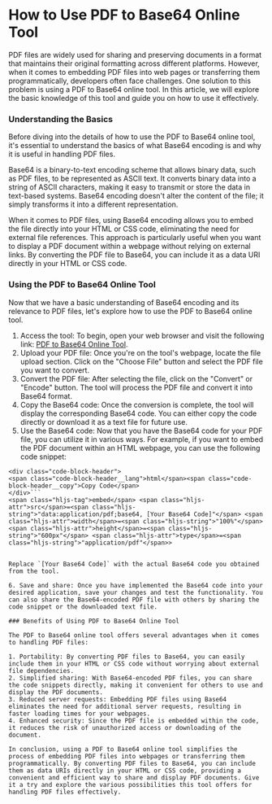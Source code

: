 How to Use PDF to Base64 Online Tool
====================================

PDF files are widely used for sharing and preserving documents in a format that maintains their original formatting across different platforms. However, when it comes to embedding PDF files into web pages or transferring them programmatically, developers often face challenges. One solution to this problem is using a PDF to Base64 online tool. In this article, we will explore the basic knowledge of this tool and guide you on how to use it effectively.

### Understanding the Basics

Before diving into the details of how to use the PDF to Base64 online tool, it's essential to understand the basics of what Base64 encoding is and why it is useful in handling PDF files.

Base64 is a binary-to-text encoding scheme that allows binary data, such as PDF files, to be represented as ASCII text. It converts binary data into a string of ASCII characters, making it easy to transmit or store the data in text-based systems. Base64 encoding doesn't alter the content of the file; it simply transforms it into a different representation.

When it comes to PDF files, using Base64 encoding allows you to embed the file directly into your HTML or CSS code, eliminating the need for external file references. This approach is particularly useful when you want to display a PDF document within a webpage without relying on external links. By converting the PDF file to Base64, you can include it as a data URI directly in your HTML or CSS code.

### Using the PDF to Base64 Online Tool

Now that we have a basic understanding of Base64 encoding and its relevance to PDF files, let's explore how to use the PDF to Base64 online tool.

1. Access the tool: To begin, open your web browser and visit the following link: [PDF to Base64 Online Tool](https://base64decodeonline.com/base64-encoders/pdf-to-base64).
2. Upload your PDF file: Once you're on the tool's webpage, locate the file upload section. Click on the "Choose File" button and select the PDF file you want to convert.
3. Convert the PDF file: After selecting the file, click on the "Convert" or "Encode" button. The tool will process the PDF file and convert it into Base64 format.
4. Copy the Base64 code: Once the conversion is complete, the tool will display the corresponding Base64 code. You can either copy the code directly or download it as a text file for future use.
5. Use the Base64 code: Now that you have the Base64 code for your PDF file, you can utilize it in various ways. For example, if you want to embed the PDF document within an HTML webpage, you can use the following code snippet:

```
<div class="code-block-header">
<span class="code-block-header__lang">html</span><span class="code-block-header__copy">Copy Code</span>
</div>```
<span class="hljs-tag">embed</span> <span class="hljs-attr">src</span>=<span class="hljs-string">"data:application/pdf;base64, [Your Base64 Code]"</span> <span class="hljs-attr">width</span>=<span class="hljs-string">"100%"</span> <span class="hljs-attr">height</span>=<span class="hljs-string">"600px"</span> <span class="hljs-attr">type</span>=<span class="hljs-string">"application/pdf"</span>>

```
```

Replace `[Your Base64 Code]` with the actual Base64 code you obtained from the tool.

6. Save and share: Once you have implemented the Base64 code into your desired application, save your changes and test the functionality. You can also share the Base64-encoded PDF file with others by sharing the code snippet or the downloaded text file.

### Benefits of Using PDF to Base64 Online Tool

The PDF to Base64 online tool offers several advantages when it comes to handling PDF files:

1. Portability: By converting PDF files to Base64, you can easily include them in your HTML or CSS code without worrying about external file dependencies.
2. Simplified sharing: With Base64-encoded PDF files, you can share the code snippets directly, making it convenient for others to use and display the PDF documents.
3. Reduced server requests: Embedding PDF files using Base64 eliminates the need for additional server requests, resulting in faster loading times for your webpages.
4. Enhanced security: Since the PDF file is embedded within the code, it reduces the risk of unauthorized access or downloading of the document.

In conclusion, using a PDF to Base64 online tool simplifies the process of embedding PDF files into webpages or transferring them programmatically. By converting PDF files to Base64, you can include them as data URIs directly in your HTML or CSS code, providing a convenient and efficient way to share and display PDF documents. Give it a try and explore the various possibilities this tool offers for handling PDF files effectively.